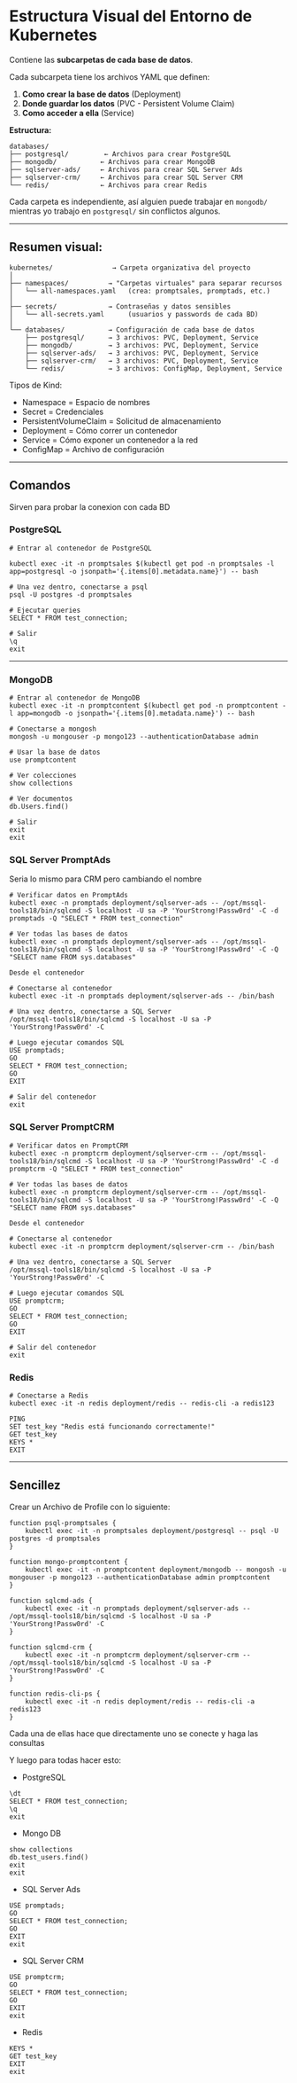 # Estructura Visual del Entorno de Kubernetes

Contiene las **subcarpetas de cada base de datos**.

Cada subcarpeta tiene los archivos YAML que definen:
1. **Como crear la base de datos** (Deployment)
2. **Donde guardar los datos** (PVC - Persistent Volume Claim)
3. **Como acceder a ella** (Service)

**Estructura:**
```
databases/
├── postgresql/         ← Archivos para crear PostgreSQL
├── mongodb/           ← Archivos para crear MongoDB
├── sqlserver-ads/     ← Archivos para crear SQL Server Ads
├── sqlserver-crm/     ← Archivos para crear SQL Server CRM
└── redis/             ← Archivos para crear Redis
```

Cada carpeta es independiente, así alguien puede trabajar en `mongodb/` mientras yo trabajo en `postgresql/` sin conflictos algunos.

---

## Resumen visual:

```
kubernetes/               → Carpeta organizativa del proyecto
│
├── namespaces/          → "Carpetas virtuales" para separar recursos
│   └── all-namespaces.yaml   (crea: promptsales, promptads, etc.)
│
├── secrets/             → Contraseñas y datos sensibles
│   └── all-secrets.yaml      (usuarios y passwords de cada BD)
│
└── databases/           → Configuración de cada base de datos
    ├── postgresql/      → 3 archivos: PVC, Deployment, Service
    ├── mongodb/         → 3 archivos: PVC, Deployment, Service
    ├── sqlserver-ads/   → 3 archivos: PVC, Deployment, Service
    ├── sqlserver-crm/   → 3 archivos: PVC, Deployment, Service
    └── redis/           → 3 archivos: ConfigMap, Deployment, Service
```

Tipos de Kind:
- Namespace = Espacio de nombres
- Secret = Credenciales
- PersistentVolumeClaim = Solicitud de almacenamiento
- Deployment = Cómo correr un contenedor
- Service = Cómo exponer un contenedor a la red
- ConfigMap = Archivo de configuración

---

## Comandos 

Sirven para probar la conexion con cada BD

### PostgreSQL

```
# Entrar al contenedor de PostgreSQL

kubectl exec -it -n promptsales $(kubectl get pod -n promptsales -l app=postgresql -o jsonpath='{.items[0].metadata.name}') -- bash

# Una vez dentro, conectarse a psql
psql -U postgres -d promptsales

# Ejecutar queries
SELECT * FROM test_connection;

# Salir
\q
exit
```

---

### MongoDB

```
# Entrar al contenedor de MongoDB
kubectl exec -it -n promptcontent $(kubectl get pod -n promptcontent -l app=mongodb -o jsonpath='{.items[0].metadata.name}') -- bash

# Conectarse a mongosh
mongosh -u mongouser -p mongo123 --authenticationDatabase admin

# Usar la base de datos
use promptcontent

# Ver colecciones
show collections

# Ver documentos
db.Users.find()

# Salir
exit
exit

```

### SQL Server PromptAds

Seria lo mismo para CRM pero cambiando el nombre

```
# Verificar datos en PromptAds
kubectl exec -n promptads deployment/sqlserver-ads -- /opt/mssql-tools18/bin/sqlcmd -S localhost -U sa -P 'YourStrong!Passw0rd' -C -d promptads -Q "SELECT * FROM test_connection"

# Ver todas las bases de datos
kubectl exec -n promptads deployment/sqlserver-ads -- /opt/mssql-tools18/bin/sqlcmd -S localhost -U sa -P 'YourStrong!Passw0rd' -C -Q "SELECT name FROM sys.databases"

Desde el contenedor

# Conectarse al contenedor
kubectl exec -it -n promptads deployment/sqlserver-ads -- /bin/bash

# Una vez dentro, conectarse a SQL Server
/opt/mssql-tools18/bin/sqlcmd -S localhost -U sa -P 'YourStrong!Passw0rd' -C 

# Luego ejecutar comandos SQL
USE promptads;
GO
SELECT * FROM test_connection;
GO
EXIT

# Salir del contenedor
exit

```

### SQL Server PromptCRM

```
# Verificar datos en PromptCRM
kubectl exec -n promptcrm deployment/sqlserver-crm -- /opt/mssql-tools18/bin/sqlcmd -S localhost -U sa -P 'YourStrong!Passw0rd' -C -d promptcrm -Q "SELECT * FROM test_connection"

# Ver todas las bases de datos
kubectl exec -n promptcrm deployment/sqlserver-crm -- /opt/mssql-tools18/bin/sqlcmd -S localhost -U sa -P 'YourStrong!Passw0rd' -C -Q "SELECT name FROM sys.databases"

Desde el contenedor

# Conectarse al contenedor
kubectl exec -it -n promptcrm deployment/sqlserver-crm -- /bin/bash

# Una vez dentro, conectarse a SQL Server
/opt/mssql-tools18/bin/sqlcmd -S localhost -U sa -P 'YourStrong!Passw0rd' -C

# Luego ejecutar comandos SQL
USE promptcrm;
GO
SELECT * FROM test_connection;
GO
EXIT

# Salir del contenedor
exit

```

### Redis

```
# Conectarse a Redis
kubectl exec -it -n redis deployment/redis -- redis-cli -a redis123

PING
SET test_key "Redis está funcionando correctamente!"
GET test_key
KEYS *
EXIT

```

---

## Sencillez

Crear un Archivo de Profile con lo siguiente:

```
function psql-promptsales { 
    kubectl exec -it -n promptsales deployment/postgresql -- psql -U postgres -d promptsales 
}

function mongo-promptcontent { 
    kubectl exec -it -n promptcontent deployment/mongodb -- mongosh -u mongouser -p mongo123 --authenticationDatabase admin promptcontent 
}

function sqlcmd-ads { 
    kubectl exec -it -n promptads deployment/sqlserver-ads -- /opt/mssql-tools18/bin/sqlcmd -S localhost -U sa -P 'YourStrong!Passw0rd' -C 
}

function sqlcmd-crm { 
    kubectl exec -it -n promptcrm deployment/sqlserver-crm -- /opt/mssql-tools18/bin/sqlcmd -S localhost -U sa -P 'YourStrong!Passw0rd' -C 
}

function redis-cli-ps { 
    kubectl exec -it -n redis deployment/redis -- redis-cli -a redis123 
}
```

Cada una de ellas hace que directamente uno se conecte y haga las consultas

Y luego para todas hacer esto:

- PostgreSQL

```
\dt
SELECT * FROM test_connection;
\q
exit
```

- Mongo DB

```
show collections
db.test_users.find()
exit
exit

```

- SQL Server Ads

```
USE promptads;
GO
SELECT * FROM test_connection;
GO
EXIT
exit

```

- SQL Server CRM

```
USE promptcrm;
GO
SELECT * FROM test_connection;
GO
EXIT
exit

```

- Redis 

```
KEYS *
GET test_key
EXIT
exit

```





